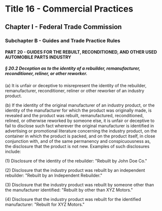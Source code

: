 
# Title 16 - Commercial Practices
## Chapter I - Federal Trade Commission
### Subchapter B - Guides and Trade Practice Rules
#### PART 20 - GUIDES FOR THE REBUILT, RECONDITIONED, AND OTHER USED AUTOMOBILE PARTS INDUSTRY
##### § 20.2 Deception as to the identity of a rebuilder, remanufacturer, reconditioner, reliner, or other reworker.

(a) It is unfair or deceptive to misrepresent the identity of the rebuilder, remanufacturer, reconditioner, reliner or other reworker of an industry product.

(b) If the identity of the original manufacturer of an industry product, or the identity of the manufacturer for which the product was originally made, is revealed and the product was rebuilt, remanufactured, reconditioned, relined, or otherwise reworked by someone else, it is unfair or deceptive to fail to disclose such fact wherever the original manufacturer is identified in advertising or promotional literature concerning the industry product, on the container in which the product is packed, and on the product itself, in close conjunction with, and of the same permanency and conspicuousness as, the disclosure that the product is not new. Examples of such disclosures include:

(1) Disclosure of the identity of the rebuilder: "Rebuilt by John Doe Co."

(2) Disclosure that the industry product was rebuilt by an independent rebuilder: "Rebuilt by an Independent Rebuilder."

(3) Disclosure that the industry product was rebuilt by someone other than the manufacturer identified: "Rebuilt by other than XYZ Motors."

(4) Disclosure that the industry product was rebuilt for the identified manufacturer: "Rebuilt for XYZ Motors."
